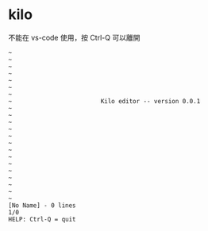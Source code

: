 # kilo

不能在 vs-code 使用，按 Ctrl-Q 可以離開

```
~
~
~
~
~
~
~
~                         Kilo editor -- version 0.0.1
~
~
~
~
~
~
~
~
~
~
~
~
~
~
[No Name] - 0 lines                                                          1/0
HELP: Ctrl-Q = quit

```

